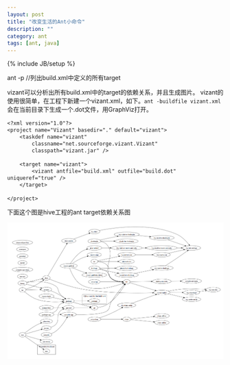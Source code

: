 ```yaml
---
layout: post
title: "改变生活的Ant小命令"
description: ""
category: ant
tags: [ant, java]
---
```

{% include JB/setup %}

ant -p //列出build.xml中定义的所有target

vizant可以分析出所有build.xml中的target的依赖关系，并且生成图片。
vizant的使用很简单，在工程下新建一个vizant.xml，如下。`ant -buildfile vizant.xml`
会在当前目录下生成一个.dot文件，用GraphViz打开。


    <?xml version="1.0"?>
    <project name="Vizant" basedir="." default="vizant">
        <taskdef name="vizant"
            classname="net.sourceforge.vizant.Vizant"
            classpath="vizant.jar" />

        <target name="vizant">
            <vizant antfile="build.xml" outfile="build.dot" uniqueref="true" />
        </target>

    </project>
    
下面这个图是hive工程的ant target依赖关系图

![image](/images/hive工程target的依赖关系.png)      